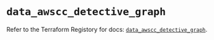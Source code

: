# `data_awscc_detective_graph`

Refer to the Terraform Registory for docs: [`data_awscc_detective_graph`](https://registry.terraform.io/providers/hashicorp/awscc/0.70.0/docs/data-sources/detective_graph).
